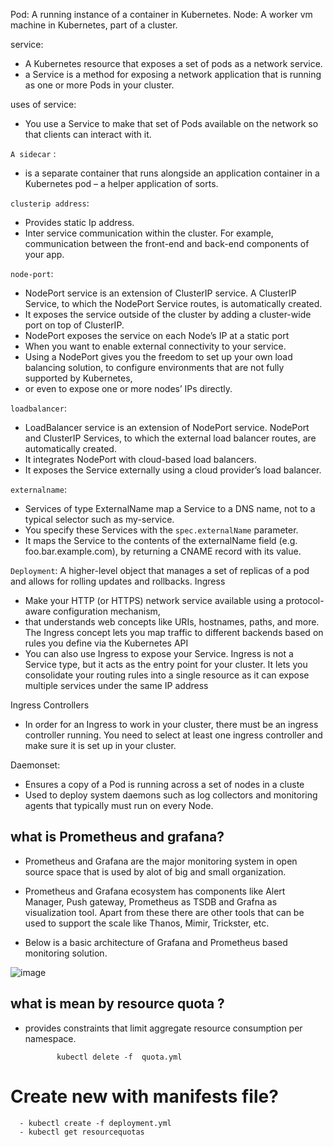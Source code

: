 Pod: A running instance of a container in Kubernetes.
Node: A worker vm machine in Kubernetes, part of a cluster.

service: 
- A Kubernetes resource that exposes a set of pods as a network service.
- a Service is a method for exposing a network application that is running as one or more Pods in your cluster. 

uses of service:
- You use a Service to make that set of Pods available on the network so that clients can interact with it.

`A sidecar` :
- is a separate container that runs alongside an application container in a Kubernetes pod – a helper application of sorts.

`clusterip address`:
- Provides static Ip address.
- Inter service communication within the cluster. For example, communication between the front-end and back-end components of your app.



 `node-port`:
- NodePort service is an extension of ClusterIP service. A ClusterIP Service, to which the NodePort Service routes, is automatically created.
- It exposes the service outside of the cluster by adding a cluster-wide port on top of ClusterIP.
- NodePort exposes the service on each Node’s IP at a static port
- When you want to enable external connectivity to your service.
- Using a NodePort gives you the freedom to set up your own load balancing solution, to configure environments that are not fully supported by Kubernetes,
-  or even to expose one or more nodes’ IPs directly.


`loadbalancer`:
- LoadBalancer service is an extension of NodePort service. NodePort and ClusterIP Services, to which the external load balancer routes, are automatically created.
- It integrates NodePort with cloud-based load balancers.
- It exposes the Service externally using a cloud provider’s load balancer.

`externalname`:
- Services of type ExternalName map a Service to a DNS name, not to a typical selector such as my-service.
- You specify these Services with the `spec.externalName` parameter.
- It maps the Service to the contents of the externalName field (e.g. foo.bar.example.com), by returning a CNAME record with its value.


`Deployment`: A higher-level object that manages a set of replicas of a pod and allows for rolling updates and rollbacks.
Ingress
- Make your HTTP (or HTTPS) network service available using a protocol-aware configuration mechanism,
- that understands web concepts like URIs, hostnames, paths, and more. The Ingress concept lets you map traffic to different backends based on rules you define via the Kubernetes API
- You can also use Ingress to expose your Service. Ingress is not a Service type, but it acts as the entry point for your cluster. It lets you consolidate your routing rules into a single resource as it can expose multiple services under the same IP address

Ingress Controllers
- In order for an Ingress to work in your cluster, there must be an ingress controller running. You need to select at least one ingress controller and make sure it is set up in your cluster. 

Daemonset:
- Ensures a copy of a Pod is running across a set of nodes in a cluste
- Used to deploy system daemons such as log collectors and monitoring agents that typically must run on every Node.


## what is Prometheus and grafana?
- Prometheus and Grafana are the major monitoring system in open source space that is used by alot of big and small organization.

- Prometheus and Grafana ecosystem has components like Alert Manager, Push gateway, Prometheus as TSDB and Grafna as visualization tool. Apart from these there are other tools that can be used to support the scale like Thanos, Mimir, Trickster, etc.

- Below is a basic architecture of Grafana and Prometheus based monitoring solution.

![image](https://github.com/himanshugiripunje/Theory-notes/assets/99471014/c459c0b4-719d-4325-8ede-e7a4ae3fc7ce)

## what is mean by resource quota ?
- provides constraints that limit aggregate resource consumption per namespace.

             kubectl delete -f  quota.yml
# Create new with manifests file?
      - kubectl create -f deployment.yml
      - kubectl get resourcequotas







